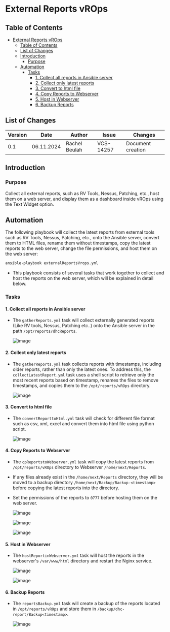 # External Reports vROps

## Table of Contents
- [External Reports vROps](#External-Reports-vROps)
  - [Table of Contents](#table-of-contents)
  - [List of Changes](#list-of-changes)
  - [Introduction](#introduction)
    - [Purpose](#Scope)
  - [Automation](#Automation)
    - [Tasks](#Tasks)
      - [1. Collect all reports in Ansible server](#Collect-all-reports-in-Ansible-server)
      - [2. Collect only latest reports](#Collect-only-latest-reports)
      - [3. Convert to html file](#Convert-to-html-file)
      - [4. Copy Reports to Webserver](#Copy-Reports-to-Webserver)
      - [5. Host in Webserver](#Host-in-Webserver)
      - [6. Backup Reports](#Backup-Reports)
   
## List of Changes

| Version | Date       | Author       | Issue    | Changes           |
|---------|------------|--------------|----------|-------------------|
| 0.1     | 06.11.2024 | Rachel Beulah | VCS-14257| Document creation |

## Introduction

### Purpose

Collect all external reports, such as RV Tools, Nessus, Patching, etc., host them on a web server, and display them as a dashboard inside vROps using the Text Widget option.

## Automation

The following playbook will collect the latest reports from external tools such as RV Tools, Nessus, Patching, etc., onto the Ansible server, convert them to HTML files, rename them without timestamps, copy the latest reports to the web server, change the file permissions, and host them on the web server:

```markdown
ansible-playbook externalReportsVrops.yml
```

 - This playbook consists of several tasks that work together to collect and host the reports on the web server, which will be explained in detail below.

### Tasks

#### 1. Collect all reports in Ansible server

- The ```gatherReports.yml``` task will collect externally generated reports (Like RV tools, Nessus, Patching etc..) onto the Ansible server in the path ```/opt/reports/dhcReports```.

  ![image](/workInstructions/images/wiExternalReportsvROps/CollectReport.png)

#### 2. Collect only latest reports

 - The ```gatherReports.yml``` task collects reports with timestamps, including older reports, rather than only the latest ones. To address this, the ```collectLatestReport.yml``` task uses a shell script to retrieve only the most recent reports based on timestamp, renames the files to remove timestamps, and copies them to the ```/opt/reports/vROps``` directory.

   ![image](/workInstructions/images/wiExternalReportsvROps/LatestReport.png)

#### 3. Convert to html file

 - The ```convertReporttoHtml.yml``` task will check for different file format such as csv, xml, excel and convert them into html file using python script.

    ![image](/workInstructions/images/wiExternalReportsvROps/ConvertHtml.png)

#### 4. Copy Reports to Webserver

 - The ```cpReportstoWebserver.yml``` task will copy the latest reports from ```/opt/reports/vROps``` directory to Webserver ```/home/next/Reports```.
 - If any files already exist in the ```/home/next/Reports``` directory, they will be moved to a backup directory ```/home/next/Backup/Backup-<timestamp>``` before copying the latest reports into the directory.
 - Set the permissions of the reports to ```0777``` before hosting them on the web server.
   
    ![image](/workInstructions/images/wiExternalReportsvROps/Webserver.png)
   
    ![image](/workInstructions/images/wiExternalReportsvROps/ReportWebserver.png)
   
    ![image](/workInstructions/images/wiExternalReportsvROps/BackupWebserver.png)

#### 5. Host in Webserver

   - The ```hostReportinWebserver.yml``` task will host the reports in the webserver's ```/var/www/html``` directory and restart the Nginx service.

     ![image](/workInstructions/images/wiExternalReportsvROps/hostWebserver.png)
     
     ![image](/workInstructions/images/wiExternalReportsvROps/SampleNessusReport.png)

#### 6. Backup Reports

- The ```reportsBackup.yml``` task will create a backup of the reports located in ```/opt/reports/vROps``` and store them in ```/backup/dhc-report/Backup<timestamp>```.

     ![image](/workInstructions/images/wiExternalReportsvROps/backupAnsible.png)
     
